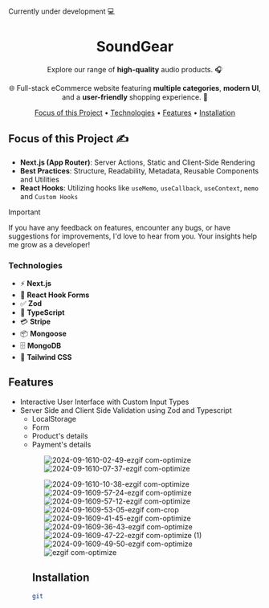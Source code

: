 Currently under development 💻

<div align="center">
  
# SoundGear

Explore our range of **high-quality** audio products. 🎧

🌐 Full-stack eCommerce website featuring **multiple categories**, **modern UI**,<br/> and a **user-friendly** shopping experience. 🛒

[Focus of this Project](#focus-of-this-project-) •
[Technologies](#technologies) •
[Features](#Features) •
[Installation](#installation)

</div>

## Focus of this Project ✍

<ul>
  <li><strong>Next.js (App Router)</strong>: Server Actions, Static and Client-Side Rendering</li>
  <li><strong>Best Practices</strong>: Structure, Readability, Metadata, Reusable Components and Utilities</li>
  <li><strong>React Hooks</strong>: Utilizing hooks like <code>useMemo</code>, <code>useCallback</code>, <code>useContext</code>, <code>memo</code> and <code>Custom Hooks</code></li>
</ul>

> [!IMPORTANT]
> If you have any feedback on features, encounter any bugs, or have suggestions for improvements, I'd love to hear from you. Your insights help me grow as a developer!

<h3>Technologies</h3>

<ul>
  <li>⚡ <strong>Next.js</strong></li>
  <li>📝 <strong>React Hook Forms</strong></li>
  <li>✅ <strong>Zod</strong></li>
  <li>🔧 <strong>TypeScript</strong></li>
  <li>💳 <strong>Stripe</strong></li>
  <li>📦 <strong>Mongoose</strong></li>
  <li>🗄️ <strong>MongoDB</strong></li>
  <li>🎨 <strong>Tailwind CSS</strong></li>
</ul>

## Features

<ul>
  <li>
Interactive User Interface with Custom Input Types
</li>
<li>
Server Side and Client Side Validation using Zod and Typescript
  <ul>
  <li>
    LocalStorage
  </li>
  <li>
    Form 
  </li>
  <li>
    Product's details
  </li>
  <li>
    Payment's details
  </li>
  <ul>
</li>

![2024-09-1610-02-49-ezgif com-optimize](https://github.com/user-attachments/assets/fb8131ff-78a5-4289-8986-2d6c7837c968)
![2024-09-1610-07-37-ezgif com-optimize](https://github.com/user-attachments/assets/2d6a6d4d-540a-42c0-b7cf-d96abb133cff)

![2024-09-1610-10-38-ezgif com-optimize](https://github.com/user-attachments/assets/bd597657-5140-4971-9425-0ec19ca641a0)
![2024-09-1609-57-24-ezgif com-optimize](https://github.com/user-attachments/assets/b5eca559-b1aa-4156-9183-beff7a10e261)
![2024-09-1609-57-12-ezgif com-optimize](https://github.com/user-attachments/assets/d5da843f-b2bd-4cf1-970c-f93ce6421570)
![2024-09-1609-53-05-ezgif com-crop](https://github.com/user-attachments/assets/ca8e43ec-f595-4068-a51e-433757d6451e)
![2024-09-1609-41-45-ezgif com-optimize](https://github.com/user-attachments/assets/3694fb26-8f54-41b6-b080-7be4bbe0fddb)
![2024-09-1609-36-43-ezgif com-optimize](https://github.com/user-attachments/assets/6dbb7810-ab43-43c2-bd07-9bcf79a12124)
![2024-09-1609-47-22-ezgif com-optimize (1)](https://github.com/user-attachments/assets/15d3a662-91af-4c22-a1e1-79a9d0caf89b)
![2024-09-1609-49-50-ezgif com-optimize](https://github.com/user-attachments/assets/00064bba-a913-473b-ab64-bea0bde888cb)
![ezgif com-optimize](https://github.com/user-attachments/assets/1f4d6be1-8a43-467f-b3e3-3bc92e8e8d3c)

</ul>

## Installation

```bash
git
```
